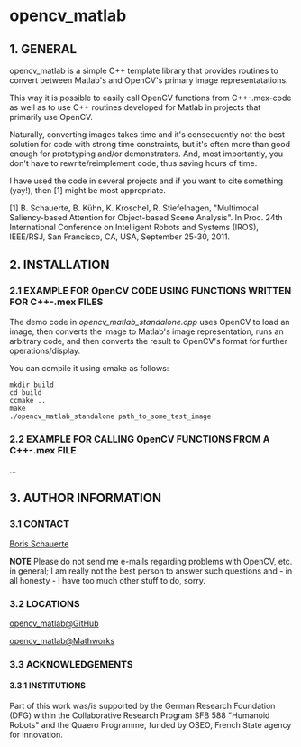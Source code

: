 # opencv_matlab

## 1. GENERAL

  opencv_matlab is a simple C++ template library that provides routines to
  convert between Matlab's and OpenCV's primary image representatations.

  This way it is possible to easily call OpenCV functions from C++-.mex-code
  as well as to use C++ routines developed for Matlab in projects that
  primarily use OpenCV. 

  Naturally, converting images takes time and it's consequently not the best
  solution for code with strong time constraints, but it's often more than
  good enough for prototyping and/or demonstrators. And, most importantly,
  you don't have to rewrite/reimplement code, thus saving hours of time.

  I have used the code in several projects and if you want to cite something
  (yay!), then [1] might be most appropriate.

  [1] B. Schauerte, B. Kühn, K. Kroschel, R. Stiefelhagen, "Multimodal 
      Saliency-based Attention for Object-based Scene Analysis". In Proc. 24th
      International Conference on Intelligent Robots and Systems (IROS), 
      IEEE/RSJ, San Francisco, CA, USA, September 25-30, 2011.

## 2. INSTALLATION

### 2.1 EXAMPLE FOR OpenCV CODE USING FUNCTIONS WRITTEN FOR C++-.mex FILES

  The demo code in *opencv_matlab_standalone.cpp* uses OpenCV to load an 
  image, then converts the image to Matlab's image representation, runs an
  arbitrary code, and then converts the result to OpenCV's format for further
  operations/display.

  You can compile it using cmake as follows:

    mkdir build
    cd build
    ccmake ..
    make
    ./opencv_matlab_standalone path_to_some_test_image

### 2.2 EXAMPLE FOR CALLING OpenCV FUNCTIONS FROM A C++-.mex FILE

  ...

## 3. AUTHOR INFORMATION

### 3.1 CONTACT

  [Boris Schauerte](http://cvhci.anthropomatik.kit.edu/~bschauer/ "Boris Schauerte, Homepage")

  **NOTE** Please do not send me e-mails regarding problems with OpenCV, etc.
    in general; I am really not the best person to answer such questions and
    - in all honesty - I have too much other stuff to do, sorry.

### 3.2 LOCATIONS

  [opencv_matlab@GitHub](https://github.com/bschauerte/opencv_matlab "GitHub repository, if you want to contribute")

  [opencv_matlab@Mathworks](http://www.mathworks.com/matlabcentral/fileexchange/41530 "Mathworks File Exchange, stable version")

### 3.3 ACKNOWLEDGEMENTS

#### 3.3.1 INSTITUTIONS

  Part of this work was/is supported by the German Research Foundation (DFG)
  within the Collaborative Research Program SFB 588 "Humanoid Robots" and the
  Quaero Programme, funded by OSEO, French State agency for innovation.
